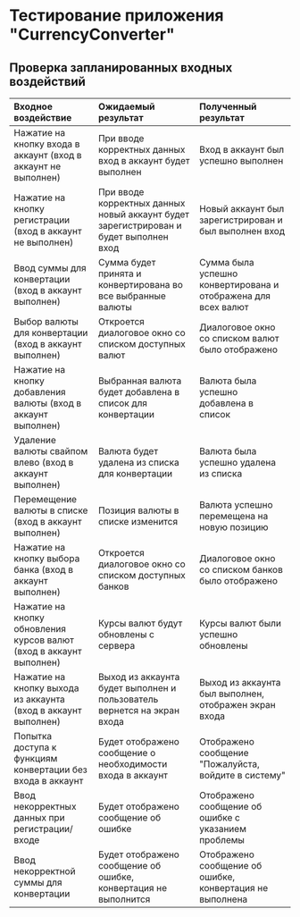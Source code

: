 # Тестирование приложения "CurrencyConverter"

## Проверка запланированных входных воздействий

| Входное воздействие | Ожидаемый результат | Полученный результат |
|:---|:---|:---|
| Нажатие на кнопку входа в аккаунт (вход в аккаунт не выполнен) | При вводе корректных данных вход в аккаунт будет выполнен | Вход в аккаунт был успешно выполнен |
| Нажатие на кнопку регистрации (вход в аккаунт не выполнен) | При вводе корректных данных новый аккаунт будет зарегистрирован и будет выполнен вход | Новый аккаунт был зарегистрирован и был выполнен вход |
| Ввод суммы для конвертации (вход в аккаунт выполнен) | Сумма будет принята и конвертирована во все выбранные валюты | Сумма была успешно конвертирована и отображена для всех валют |
| Выбор валюты для конвертации (вход в аккаунт выполнен) | Откроется диалоговое окно со списком доступных валют | Диалоговое окно со списком валют было отображено |
| Нажатие на кнопку добавления валюты (вход в аккаунт выполнен) | Выбранная валюта будет добавлена в список для конвертации | Валюта была успешно добавлена в список |
| Удаление валюты свайпом влево (вход в аккаунт выполнен) | Валюта будет удалена из списка для конвертации | Валюта была успешно удалена из списка |
| Перемещение валюты в списке (вход в аккаунт выполнен) | Позиция валюты в списке изменится | Валюта успешно перемещена на новую позицию |
| Нажатие на кнопку выбора банка (вход в аккаунт выполнен) | Откроется диалоговое окно со списком доступных банков | Диалоговое окно со списком банков было отображено |
| Нажатие на кнопку обновления курсов валют (вход в аккаунт выполнен) | Курсы валют будут обновлены с сервера | Курсы валют были успешно обновлены |
| Нажатие на кнопку выхода из аккаунта (вход в аккаунт выполнен) | Выход из аккаунта будет выполнен и пользователь вернется на экран входа | Выход из аккаунта был выполнен, отображен экран входа |
| Попытка доступа к функциям конвертации без входа в аккаунт | Будет отображено сообщение о необходимости входа в аккаунт | Отображено сообщение "Пожалуйста, войдите в систему" |
| Ввод некорректных данных при регистрации/входе | Будет отображено сообщение об ошибке | Отображено сообщение об ошибке с указанием проблемы |
| Ввод некорректной суммы для конвертации | Будет отображено сообщение об ошибке, конвертация не выполнится | Отображено сообщение об ошибке, конвертация не выполнена |
